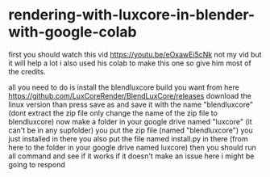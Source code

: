 # rendering-with-luxcore-in-blender-with-google-colab
first you should watch this vid https://youtu.be/eOxawEi5cNk not my vid but it will help a lot i also used his colab to make this one so give him most of the credits.

all you need to do is install the blendluxcore build you want from here https://github.com/LuxCoreRender/BlendLuxCore/releases download the linux version
than press save as and save it with the name "blendluxcore" (dont extract the zip file only change the name of the zip file to blendluxcore) 
now make a folder in your google drive named "luxcore" (it can't be in any supfolder) you put the zip file (named "blendluxcore") you just installed in there 
you also put the file named install.py in there (from here to the folder in your google drive named luxcore) 
then you should run all command and see if it works if it doesn't make an issue here i might be going to respond 

